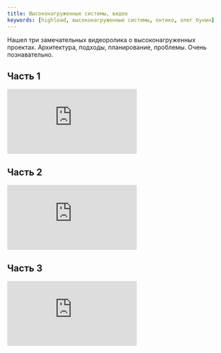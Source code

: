 ```yaml
---
title: Высоконагруженные системы, видео
keywords: [highload, высоконагруженные системы, онтико, олег бунин]
---
```


Нашел три замечательных видеоролика о высоконагруженных проектах.
Архитектура, подходы, планирование, проблемы. Очень познавательно.

## Часть 1

<div class="youtube-embed-container">
<iframe src="https://www.youtube.com/embed/KmIE5K6adus" frameborder="0" allow="accelerometer; autoplay; encrypted-media; gyroscope; picture-in-picture" allowfullscreen></iframe>
</div>

## Часть 2

<div class="youtube-embed-container">
<iframe src="https://www.youtube.com/embed/sCm4qUw28y4" frameborder="0" allow="accelerometer; autoplay; encrypted-media; gyroscope; picture-in-picture" allowfullscreen></iframe>
</div>

## Часть 3

<div class="youtube-embed-container">
<iframe src="https://www.youtube.com/embed/MG8-HmgOXlk" frameborder="0" allow="accelerometer; autoplay; encrypted-media; gyroscope; picture-in-picture" allowfullscreen></iframe>
</div>
